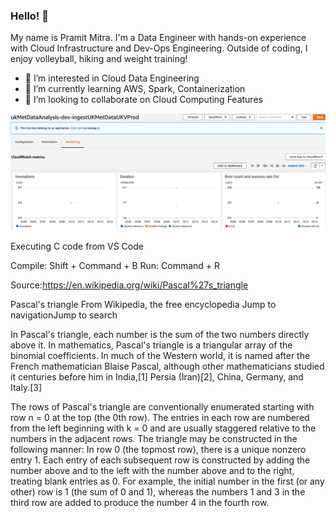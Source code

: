 ### Hello! 👋

My name is Pramit Mitra. I'm a Data Engineer with hands-on experience with Cloud Infrastructure and Dev-Ops Engineering. Outside of coding, I enjoy volleyball, hiking and weight training!

- 👀 I’m interested in Cloud Data Engineering
- 🌱 I’m currently learning AWS, Spark, Containerization
- 💞️ I’m looking to collaborate on Cloud Computing Features






![](images/ukMetDataAnalysis-dev-ingestUKMetDataUKVP_Monitor.png)

Executing C code from VS Code

Compile: Shift + Command + B
Run: Command + R

Source:https://en.wikipedia.org/wiki/Pascal%27s_triangle

Pascal's triangle
From Wikipedia, the free encyclopedia
Jump to navigationJump to search

In Pascal's triangle, each number is the sum of the two numbers directly above it.
In mathematics, Pascal's triangle is a triangular array of the binomial coefficients. In much of the Western world, it is named after the French mathematician Blaise Pascal, although other mathematicians studied it centuries before him in India,[1] Persia (Iran)[2], China, Germany, and Italy.[3]

The rows of Pascal's triangle are conventionally enumerated starting with row n = 0 at the top (the 0th row). The entries in each row are numbered from the left beginning with k = 0 and are usually staggered relative to the numbers in the adjacent rows. The triangle may be constructed in the following manner: In row 0 (the topmost row), there is a unique nonzero entry 1. Each entry of each subsequent row is constructed by adding the number above and to the left with the number above and to the right, treating blank entries as 0. For example, the initial number in the first (or any other) row is 1 (the sum of 0 and 1), whereas the numbers 1 and 3 in the third row are added to produce the number 4 in the fourth row.
